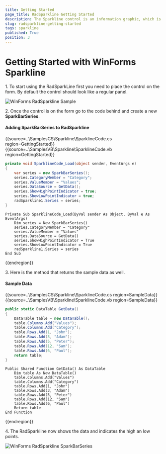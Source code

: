 ```yaml
---
title: Getting Started
page_title: RadSparkline Getting Started
description: The Sparkline control is an information graphic, which is characterized by small size, excellent performance
slug: radsparkline-getting-started
tags: sparkline
published: True
position: 3
---
```


# Getting Started with WinForms Sparkline

1\. To start using the RadSparkLine first you need to place the control on the form. By default the control should look like a regular panel.

![WinForms RadSparkline Sample](images/sparkline-getting-started001.png)

2\. Once the control is on the form go to the code behind and create a new __SparkBarSeries__. 

#### Adding SparkBarSeries to RadSparkline

{{source=..\SamplesCS\Sparkline\SparklineCode.cs region=GettingStarted}} 
{{source=..\SamplesVB\Sparkline\SparklineCode.vb region=GettingStarted}}
````C#
private void SparklineCode_Load(object sender, EventArgs e)
{
    var series = new SparkBarSeries();
    series.CategoryMember = "Category";
    series.ValueMember = "Values";
    series.DataSource = GetData();
    series.ShowHighPointIndicator = true;
    series.ShowLowPointIndicator = true;
    radSparkline1.Series = series;
}

````
````VB.NET
Private Sub SparklineCode_Load(ByVal sender As Object, ByVal e As EventArgs)
    Dim series = New SparkBarSeries()
    series.CategoryMember = "Category"
    series.ValueMember = "Values"
    series.DataSource = GetData()
    series.ShowHighPointIndicator = True
    series.ShowLowPointIndicator = True
    radSparkline1.Series = series
End Sub

````
 

{{endregion}} 


3\. Here is the method that returns the sample data as well.

#### Sample Data

{{source=..\SamplesCS\Sparkline\SparklineCode.cs region=SampleData}} 
{{source=..\SamplesVB\Sparkline\SparklineCode.vb region=SampleData}}
````C#
public static DataTable GetData()
{
    DataTable table = new DataTable();
    table.Columns.Add("Values");
    table.Columns.Add("Category");
    table.Rows.Add(1, "John");
    table.Rows.Add(3, "Adam");
    table.Rows.Add(5, "Peter");
    table.Rows.Add(12, "Sam");
    table.Rows.Add(6, "Paul");
    return table;
}

````
````VB.NET
Public Shared Function GetData() As DataTable
    Dim table As New DataTable()
    table.Columns.Add("Values")
    table.Columns.Add("Category")
    table.Rows.Add(1, "John")
    table.Rows.Add(3, "Adam")
    table.Rows.Add(5, "Peter")
    table.Rows.Add(12, "Sam")
    table.Rows.Add(6, "Paul")
    Return table
End Function

````
 

{{endregion}} 

4\. The RadSparkline now shows the data and indicates the high an low points.

![WinForms RadSparkline SparkBarSeries](images/sparkline-getting-started002.png)

